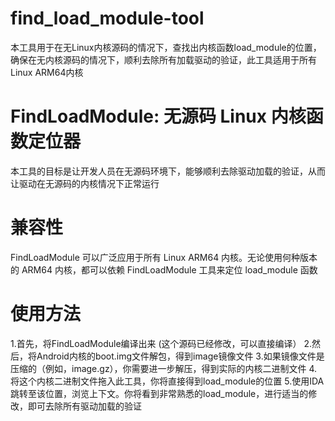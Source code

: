 # find_load_module-tool
本工具用于在无Linux内核源码的情况下，查找出内核函数load_module的位置，确保在无内核源码的情况下，顺利去除所有加载驱动的验证，此工具适用于所有Linux ARM64内核
# FindLoadModule: 无源码 Linux 内核函数定位器
本工具的目标是让开发人员在无源码环境下，能够顺利去除驱动加载的验证，从而让驱动在无源码的内核情况下正常运行
# 兼容性
FindLoadModule 可以广泛应用于所有 Linux ARM64 内核。无论使用何种版本的 ARM64 内核，都可以依赖 FindLoadModule 工具来定位 load_module 函数
# 使用方法
1.首先，将FindLoadModule编译出来 (这个源码已经修改，可以直接编译）
2.然后，将Android内核的boot.img文件解包，得到image镜像文件
3.如果镜像文件是压缩的（例如，image.gz），你需要进一步解压，得到实际的内核二进制文件
4.将这个内核二进制文件拖入此工具，你将直接得到load_module的位置
5.使用IDA跳转至该位置，浏览上下文。你将看到非常熟悉的load_module，进行适当的修改，即可去除所有驱动加载的验证
